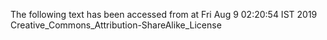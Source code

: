 The following text has been accessed from at Fri Aug 9 02:20:54 IST 2019
Creative_Commons_Attribution-ShareAlike_License
